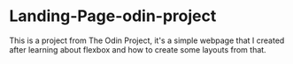 # Landing-Page-odin-project

This is a project from The Odin Project, it's a simple webpage that I created after learning about flexbox and how to create some layouts from that. 